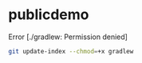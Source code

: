 # publicdemo


Error [./gradlew: Permission denied]
```bash
git update-index --chmod=+x gradlew
```
